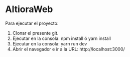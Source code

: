 # AltioraWeb
 
Para ejecutar el proyecto:
1. Clonar el presente git.
2. Ejecutar en la consola: npm install ó yarn install
3. Ejecutar en la consola: yarn run dev
4. Abrir el navegador e ir a la URL: http://localhost:3000/
